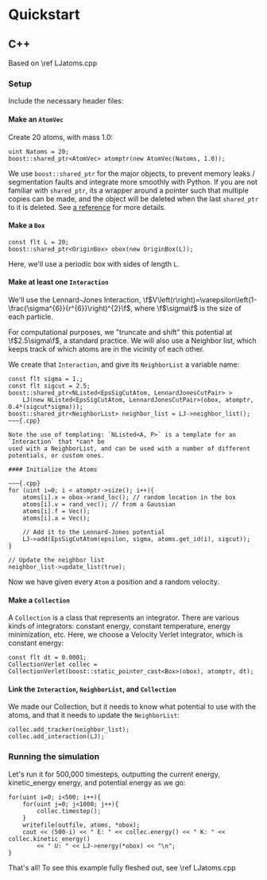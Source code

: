 # Quickstart

## C++

Based on \ref LJatoms.cpp

### Setup

Include the necessary header files:

#### Make an `AtomVec`

Create 20 atoms, with mass 1.0:

~~~{.cpp}
uint Natoms = 20;
boost::shared_ptr<AtomVec> atomptr(new AtomVec(Natoms, 1.0));
~~~

We use `boost::shared_ptr` for the major objects, to prevent memory leaks / segmentation faults and
integrate more smoothly with Python. If you are not familiar with `shared_ptr`, its a wrapper around
a pointer such that multiple copies can be made, and the object will be deleted when the last
`shared_ptr` to it is deleted. See [a
reference](http://www.cplusplus.com/reference/memory/shared_ptr/) for more details.

#### Make a `Box`

~~~{.cpp}
const flt L = 20;
boost::shared_ptr<OriginBox> obox(new OriginBox(L));
~~~

Here, we'll use a periodic box with sides of length `L`.

#### Make at least one `Interaction`

We'll use the Lennard-Jones Interaction, \f$V\left(r\right)=\varepsilon\left(1-\frac{\sigma^{6}}{r^{6}}\right)^{2}\f$, where \f$\sigma\f$ is
the size of each particle.

For computational purposes, we "truncate and shift" this potential at \f$2.5\sigma\f$, a standard
practice. We will also use a Neighbor list, which keeps track of which atoms are in the vicinity
of each other.

We create that `Interaction`, and give its `NeighborList` a variable name:

~~~{.cpp}
const flt sigma = 1.;
const flt sigcut = 2.5;
boost::shared_ptr<NListed<EpsSigCutAtom, LennardJonesCutPair> > 
	LJ(new NListed<EpsSigCutAtom, LennardJonesCutPair>(obox, atomptr, 0.4*(sigcut*sigma)));
boost::shared_ptr<NeighborList> neighbor_list = LJ->neighbor_list();
~~~{.cpp}

Note the use of templating: `NListed<A, P>` is a template for an `Interaction` that *can* be 
used with a NeighborList, and can be used with a number of different potentials, or custom ones.

#### Initialize the Atoms

~~~{.cpp}
for (uint i=0; i < atomptr->size(); i++){
	atoms[i].x = obox->rand_loc(); // random location in the box
	atoms[i].v = rand_vec(); // from a Gaussian
	atoms[i].f = Vec();
	atoms[i].a = Vec();
	
	// Add it to the Lennard-Jones potential
	LJ->add(EpsSigCutAtom(epsilon, sigma, atoms.get_id(i), sigcut));
}

// Update the neighbor list
neighbor_list->update_list(true);
~~~

Now we have given every `Atom` a position and a random velocity.

#### Make a `Collection`

A `Collection` is a class that represents an integrator. There are various kinds of integrators:
constant energy, constant temperature, energy minimization, etc. Here, we choose a Velocity Verlet
integrator, which is constant energy:

~~~{.cpp}
const flt dt = 0.0001;
CollectionVerlet collec = CollectionVerlet(boost::static_pointer_cast<Box>(obox), atomptr, dt);
~~~

#### Link the `Interaction`, `NeighborList`, and `Collection`

We made our Collection, but it needs to know what potential to use with the atoms, and that it needs
to update the `NeighborList`:

~~~{.cpp}
collec.add_tracker(neighbor_list);
collec.add_interaction(LJ);
~~~

### Running the simulation

Let's run it for 500,000 timesteps, outputting the current energy, kinetic_energy energy, and potential
energy as we go:

~~~{.cpp}
for(uint i=0; i<500; i++){
	for(uint j=0; j<1000; j++){
		collec.timestep();
	}
	writefile(outfile, atoms, *obox);
	cout << (500-i) << " E: " << collec.energy() << " K: " << collec.kinetic_energy() 
		<< " U: " << LJ->energy(*obox) << "\n";
}
~~~

That's all! To see this example fully fleshed out, see \ref LJatoms.cpp